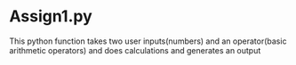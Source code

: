 # Assign1.py
This python function takes two user inputs(numbers) and an operator(basic arithmetic operators) and does calculations and generates an output
